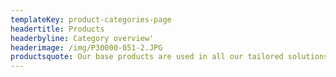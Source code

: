 ```yaml
---
templateKey: product-categories-page
headertitle: Products
headerbyline: Category overview'
headerimage: /img/P30000-051-2.JPG
productsquote: Our base products are used in all our tailored solutions
---
```



